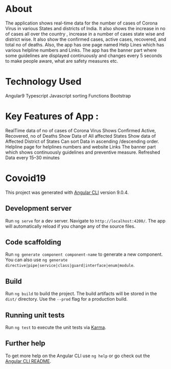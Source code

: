 # About


The application shows real-time data for the number of cases of Corona Virus in various States and districts of India. It also shows the increase in no of cases all over the country , increase in a number of cases state wise and district wise. It also show the confirmed cases, active cases, recovered, and total no of deaths. Also, the app has one page named Help Lines which has various helpline numbers and Links. The app has the banner part where some guidelines are displayed continuously and changes every 5 seconds to make people aware, what are safety measures etc.

# Technology Used
Angular9
Typescript
Javascript sorting Functions
Bootstrap


# Key Features of App :
RealTime data of no of cases of Corona Virus
Shows Confirmed Active, Recovered, no of Deaths
Show Data of All affected States
Show data of Affected District of States
Can sort Data in ascending /descending order.
Helpline page for helplines numbers and website Links
The banner part which shows continuously guidelines and preventive measure.
Refreshed Data every 15–30 minutes

# Covoid19

This project was generated with [Angular CLI](https://github.com/angular/angular-cli) version 9.0.4.

## Development server

Run `ng serve` for a dev server. Navigate to `http://localhost:4200/`. The app will automatically reload if you change any of the source files.


## Code scaffolding

Run `ng generate component component-name` to generate a new component. You can also use `ng generate directive|pipe|service|class|guard|interface|enum|module`.

## Build

Run `ng build` to build the project. The build artifacts will be stored in the `dist/` directory. Use the `--prod` flag for a production build.

## Running unit tests

Run `ng test` to execute the unit tests via [Karma](https://karma-runner.github.io).


## Further help

To get more help on the Angular CLI use `ng help` or go check out the [Angular CLI README](https://github.com/angular/angular-cli/blob/master/README.md).
